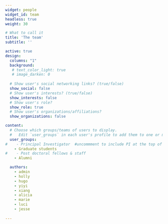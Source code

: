```yaml
---
widget: people
widget_id: team
headless: true
weight: 30

# What to call it
title: 'The team'
subtitle: ''

active: true
design:
  columns: "1"
  background:
   # text_color_light: true
   # image_darken: 0
    
  # Show user's social networking links? (true/false)
  show_social: false
  # Show user's interests? (true/false)
  show_interests: false
  # Show user's role?
  show_role: true
  # Show user's organizations/affiliations?
  show_organizations: false

content:
  # Choose which groups/teams of users to display.
  #   Edit `user_groups` in each user's profile to add them to one or more of these groups.
  user_groups:
#    - Principal Investigator  #uncommment to include PI at the top of people
    - Graduate students
#    - Post doctoral fellows & staff
    - Alumni

  authors:
    - admin
    - holly
    - hugo
    - yiyi
    - xiang
    - alicia
    - marie
    - luci
    - jesse
  
---
```

